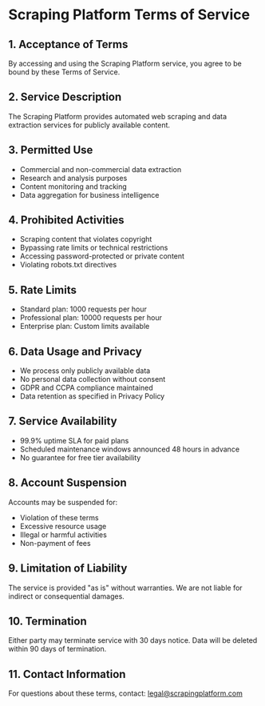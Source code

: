# Scraping Platform Terms of Service

## 1. Acceptance of Terms

By accessing and using the Scraping Platform service, you agree to be bound by these Terms of Service.

## 2. Service Description

The Scraping Platform provides automated web scraping and data extraction services for publicly available content.

## 3. Permitted Use

- Commercial and non-commercial data extraction
- Research and analysis purposes
- Content monitoring and tracking
- Data aggregation for business intelligence

## 4. Prohibited Activities

- Scraping content that violates copyright
- Bypassing rate limits or technical restrictions
- Accessing password-protected or private content
- Violating robots.txt directives

## 5. Rate Limits

- Standard plan: 1000 requests per hour
- Professional plan: 10000 requests per hour
- Enterprise plan: Custom limits available

## 6. Data Usage and Privacy

- We process only publicly available data
- No personal data collection without consent
- GDPR and CCPA compliance maintained
- Data retention as specified in Privacy Policy

## 7. Service Availability

- 99.9% uptime SLA for paid plans
- Scheduled maintenance windows announced 48 hours in advance
- No guarantee for free tier availability

## 8. Account Suspension

Accounts may be suspended for:

- Violation of these terms
- Excessive resource usage
- Illegal or harmful activities
- Non-payment of fees

## 9. Limitation of Liability

The service is provided "as is" without warranties. We are not liable for indirect or consequential damages.

## 10. Termination

Either party may terminate service with 30 days notice. Data will be deleted within 90 days of termination.

## 11. Contact Information

For questions about these terms, contact: legal@scrapingplatform.com
